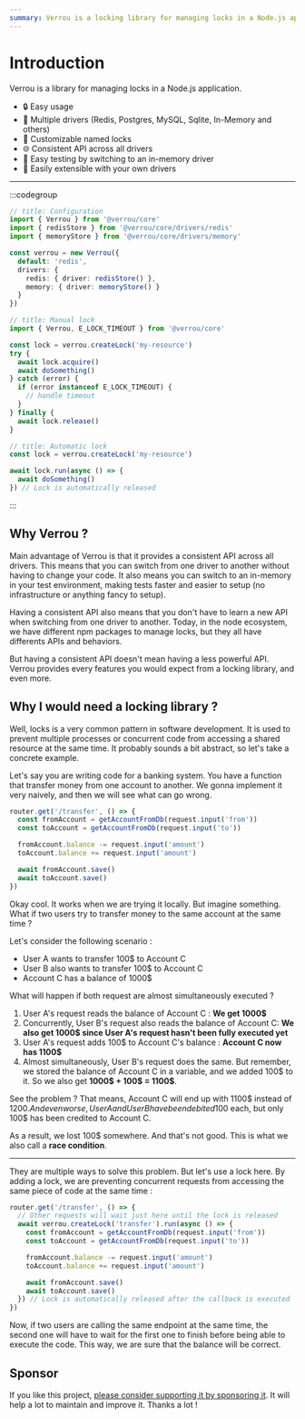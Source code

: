 ```yaml
---
summary: Verrou is a locking library for managing locks in a Node.js application.
---
```


# Introduction

Verrou is a library for managing locks in a Node.js application.

- 🔒 Easy usage
- 🔄 Multiple drivers (Redis, Postgres, MySQL, Sqlite, In-Memory and others)
- 🔑 Customizable named locks
- 🌐 Consistent API across all drivers
- 🧪 Easy testing by switching to an in-memory driver
- 🔨 Easily extensible with your own drivers

---


:::codegroup

```ts
// title: Configuration
import { Verrou } from '@verrou/core'
import { redisStore } from '@verrou/core/drivers/redis'
import { memoryStore } from '@verrou/core/drivers/memory'

const verrou = new Verrou({
  default: 'redis',
  drivers: {
    redis: { driver: redisStore() },
    memory: { driver: memoryStore() }
  }
})
```

```ts
// title: Manual lock
import { Verrou, E_LOCK_TIMEOUT } from '@verrou/core'

const lock = verrou.createLock('my-resource')
try {
  await lock.acquire()
  await doSomething()
} catch (error) {
  if (error instanceof E_LOCK_TIMEOUT) {
    // handle timeout
  }
} finally {
  await lock.release()
}
```

```ts
// title: Automatic lock
const lock = verrou.createLock('my-resource')

await lock.run(async () => {
  await doSomething()
}) // Lock is automatically released
```
:::

## Why Verrou ? 

Main advantage of Verrou is that it provides a consistent API across all drivers. This means that you can switch from one driver to another without having to change your code. It also means you can switch to an in-memory in your test environment, making tests faster and easier to setup (no infrastructure or anything fancy to setup).

Having a consistent API also means that you don't have to learn a new API when switching from one driver to another. Today, in the node ecosystem, we have different npm packages to manage locks, but they all have differents APIs and behaviors.

But having a consistent API doesn't mean having a less powerful API. Verrou provides every features you would expect from a locking library, and even more.

## Why I would need a locking library ?

Well, locks is a very common pattern in software development. It is used to prevent multiple processes or concurrent code from accessing a shared resource at the same time. It probably sounds a bit abstract, so let's take a concrete example.

Let's say you are writing code for a banking system. You have a function that transfer money from one account to another. We gonna implement it very naively, and then we will see what can go wrong.

```ts
router.get('/transfer', () => {
  const fromAccount = getAccountFromDb(request.input('from'))
  const toAccount = getAccountFromDb(request.input('to'))

  fromAccount.balance -= request.input('amount')
  toAccount.balance += request.input('amount')

  await fromAccount.save()
  await toAccount.save()
})
```

Okay cool. It works when we are trying it locally. But imagine something. What if two users try to transfer money to the same account at the same time ? 

Let's consider the following scenario :
- User A wants to transfer 100$ to Account C
- User B also wants to transfer 100$ to Account C
- Account C has a balance of 1000$

What will happen if both request are almost simultaneously executed ?

1. User A's request reads the balance of Account C : **We get 1000$**
2. Concurrently, User B's request also reads the balance of Account C: **We also get 1000$ since User A's request hasn't been fully executed yet**
3. User A's request adds 100$ to Account C's balance : **Account C now has 1100$**
4. Almost simultaneously, User B's request does the same. But remember, we stored the balance of Account C in a variable, and we added 100$ to it. So we also get **1000$ + 100$ = 1100$**.

See the problem ? That means, Account C will end up with 1100$ instead of 1200$. And even worse, User A and User B have been debited 100$ each, but only 100$ has been credited to Account C.

As a result, we lost 100$ somewhere. And that's not good. This is what we also call a **race condition**.

---

They are multiple ways to solve this problem. But let's use a lock here. By adding a lock, we are preventing concurrent requests from accessing the same piece of code at the same time :

```ts
router.get('/transfer', () => {
  // Other requests will wait just here until the lock is released
  await verrou.createLock('transfer').run(async () => {
    const fromAccount = getAccountFromDb(request.input('from'))
    const toAccount = getAccountFromDb(request.input('to'))

    fromAccount.balance -= request.input('amount')
    toAccount.balance += request.input('amount')

    await fromAccount.save()
    await toAccount.save()
  }) // Lock is automatically released after the callback is executed
})
```

Now, if two users are calling the same endpoint at the same time, the second one will have to wait for the first one to finish before being able to execute the code. This way, we are sure that the balance will be correct.

## Sponsor

If you like this project, [please consider supporting it by sponsoring it](https://github.com/sponsors/Julien-R44/). It will help a lot to maintain and improve it. Thanks a lot !
